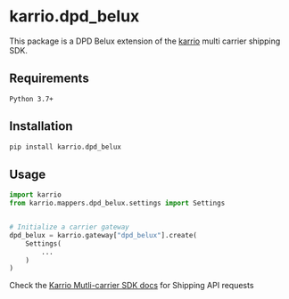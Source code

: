 
# karrio.dpd_belux

This package is a DPD Belux extension of the [karrio](https://pypi.org/project/karrio) multi carrier shipping SDK.

## Requirements

`Python 3.7+`

## Installation

```bash
pip install karrio.dpd_belux
```

## Usage

```python
import karrio
from karrio.mappers.dpd_belux.settings import Settings


# Initialize a carrier gateway
dpd_belux = karrio.gateway["dpd_belux"].create(
    Settings(
        ...
    )
)
```

Check the [Karrio Mutli-carrier SDK docs](https://docs.karrio.io) for Shipping API requests
